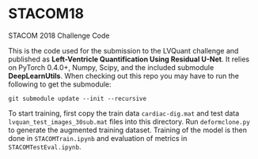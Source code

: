 # STACOM18
STACOM 2018 Challenge Code

This is the code used for the submission to the LVQuant challenge and published as **Left-Ventricle Quantification Using Residual U-Net**. It relies on PyTorch 0.4.0+, Numpy, Scipy, and the included submodule **DeepLearnUtils**. When checking out this repo you may have to run the following to get the submodule:

    git submodule update --init --recursive
    
To start training, first copy the train data `cardiac-dig.mat` and test data `lvquan_test_images_30sub.mat` files into this directory. Run `deformclone.py` to generate the augmented training dataset. Training of the model is then done in `STACOMTrain.ipynb` and evaluation of metrics in `STACOMTestEval.ipynb`. 
